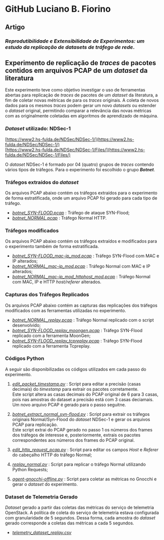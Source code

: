 # GitHub Luciano B. Fiorino

## Artigo
### *Reprodutibilidade e Extensibilidade de Experimentos: um estudo da replicação de datasets de tráfego de rede*.

## Experimento de replicação de *traces* de pacotes contidos em arquivos PCAP de um *dataset* da literatura

Este experimento teve como objetivo investigar o uso de ferramentas abertas para replicação de *traces* de pacotes de um *dataset* da literatura, a fim de coletar novas métricas de para os *traces* originais. A coleta de novos dados para os mesmos *traces* podem gerar um novo *datasets* ou estender o *dataset* original, permitindo comparar a relevância das novas métricas com as originalmente coletadas em algoritmos de aprendizado de máquina.


### _Dataset_ utilizado:  NDSec-1
[https://www2.hs-fulda.de/NDSec/NDSec-1/](https://www2.hs-fulda.de/NDSec/NDSec-1/)  
[https://www2.hs-fulda.de/NDSec/NDSec-1/Files/](https://www2.hs-fulda.de/NDSec/NDSec-1/Files/)  

O *dataset* NDSec-1 é formado por 04 (quatro) grupos de *traces* contendo vários tipos de tráfegos. Para o experimento foi escolhido o grupo ***Botnet***.

### Tráfegos extraídos do *dataset*
Os arquivos PCAP abaixo contém os tráfegos extraídos para o experimento de forma estratificada, onde um arquivo PCAP foi gerado para cada tipo de tráfego.

 - *[botnet_SYN-FLOOD.pcap](replay-ndsec1/botnet_SYN-FLOOD.pcap)* : Tráfego de ataque SYN-Flood;
 - *[botnet_NORMAL.pcap](replay-ndsec1/botnet_NORMAL.pcap)* : Tráfego Normal HTTP.


### Tráfegos modificados
Os arquivos PCAP abaixo contém os tráfegos extraídos e modificados para o experimento também de forma estratificada.

 - *[botnet_SYN-FLOOD_mac-ip_mod.pcap](replay-ndsec1/botnet_SYN-FLOOD_mac-ip_mod.pcap)* : Tráfego SYN-Flood com MAC e IP alterados;
 - *[botnet_NORMAL_mac-ip_mod.pcap](replay-ndsec1/botnet_NORMAL_mac-ip_mod.pcap)* : Tráfego Normal com MAC e IP alterados;
 - *[botnet_NORMAL_mac-ip_mod_httphost_mod.pcap](replay-ndsec1/botnet_NORMAL_mac-ip_mod_httphost_mod.pcap)* : Tráfego Normal com MAC, IP e HTTP *host/referer* alterados.


### Capturas dos Tráfegos Replicados
Os arquivos PCAP abaixo contém as capturas das replicações dos tráfegos modificados com as ferramentas utilizadas no experimento.

 - *[botnet_NORMAL_replay.pcap](replay-ndsec1/botnet_NORMAL_replay.pcap)* : Tráfego Normal replicado com o script desenvolvido;
 - *[botnet_SYN-FLOOD_replay_moongen.pcap](replay-ndsec1/botnet_SYN-FLOOD_replay_moongen.pcap)* : Tráfego SYN-Flood replicado com a ferramenta MoonGen;
 - *[botnet_SYN-FLOOD_replay_tcpreplay.pcap](replay-ndsec1/botnet_SYN-FLOOD_replay_tcpreplay.pcap)* : Tráfego SYN-Flood replicado com a ferramenta Tcpreplay.


### Códigos Python
A seguir são disponibilizadas os códigos utilizados em cada passo do experimento.
 1. *[edit_packet_timestamp.py](replay-ndsec1/edit_packet_timestamp.py)* : Script para editar a precisão (casas decimais) do *timestamp* para extrair os pacotes corretamente.  
Este script altera as casas decimais do PCAP original de 6 para 3 casas, pois nas amostras do dataset a precisão está com 3 casas deciamais. Um novo arquivo PCAP é gerado para o passo seguitne.
 
2. *[botnet_extract_normal_syn-flood.py](replay-ndsec1/botnet_extract_normal_syn-flood.py)* : Script para extrair os tráfegos originais Normal/Syn-Flood do *dataset* NDSec-1 e gerar os arquivos PCAP para replicação.  
Este script extrai do PCAP gerado no passo 1 os números dos frames dos tráfegos de interesse e, posteriormente, extrais os pacotes correspondentes aos números dos frames do PCAP original.

3. *[edit_http_request_pcap.py](replay-ndsec1/edit_http_request_pcap.py)* : Script para editar os campos *Host* e *Referer* do cabeçalho HTTP do tráfego Normal;

4. *[replay_normal.py](replay-ndsec1/replay_normal.py)* : Script para replicar o tráfego Normal utilizando Python Requests;

5. *[agent-gnocchi-offline.py](replay-ndsec1/agent-gnocchi-offline.py)* : Script para coletar as métricas no Gnocchi e gerar o *dataset* do experimento.

### Dataset de Telemetria Gerado
*Dataset* gerado a partir das coletas das métricas do serviço de telemetria OpenStack. A política de coleta do serviço de telemetria estava configurada com granularidade de 5 segundos. Dessa forma, cada amostra do *dataset* gerado corresponde a coletas das métricas a cada 5 segundos.

 - *[telemetry_dataset_replay.csv](replay-ndsec1/telemetry_dataset_replay.csv)*
 
